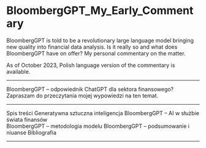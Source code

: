 # BloombergGPT_My_Early_Commentary
BloombergGPT is told to be a revolutionary large language model bringing new quality into financial data analysis. Is it really so and what does BloombergGPT have on offer? My personal commentary on the matter.

As of October 2023, Polish language version of the commentary is available.

--------------------------------------------------------------------------

BloombergGPT – odpowiednik ChatGPT dla sektora finansowego? 
Zapraszam do przeczytania mojej wypowiedzi na ten temat.

-----------------------------------------------------------------------

  Spis treści
    Generatywna sztuczna inteligencja
    BloombergGPT – AI w służbie świata finansów  
    BloombergGPT – metodologia modelu
    BloombergGPT – podsumowanie i niuanse
    Bibliografia

-------------------------------------------------------------------




